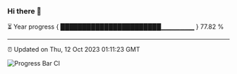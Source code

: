 ### Hi there 👋

⏳ Year progress { ███████████████████████▁▁▁▁▁▁▁ } 77.82 %

---

⏰ Updated on Thu, 12 Oct 2023 01:11:23 GMT

![Progress Bar CI](https://github.com/ZhaoGui/ZhaoGui/workflows/Progress%20Bar%20CI/badge.svg)
